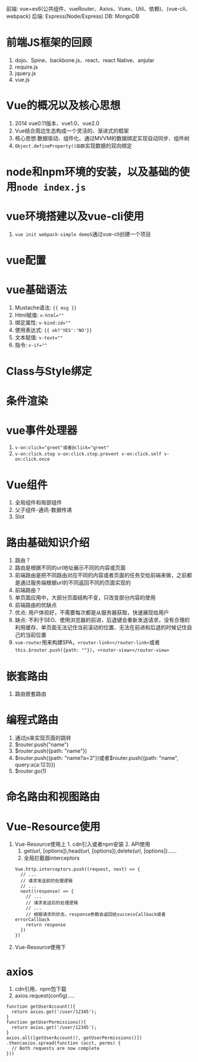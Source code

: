 前端: vue+es6(公共组件、vueRouter、Axios、Vuex、Util、依赖)、(vue-cli、webpack)
后端: Express(Node/Express)
DB: MongoDB

# 前端JS框架的回顾
1. dojo、Spine、backbone.js、react、react Native、anjular
2. require.js
3. jquery.js
4. vue.js

# Vue的概况以及核心思想
1. 2014 vue0.11版本、vue1.0、vue2.0
2. Vue结合周边生态构成一个灵活的、渐进式的框架
3. 核心思想:数据驱动、组件化、通过MVVM的数据绑定实现自动同步、组件树
4. `Object.defineProperty()函数`实现数据的双向绑定

# node和npm环境的安装，以及基础的使用`node index.js`

# vue环境搭建以及vue-cli使用
1. `vue init webpack-simple demo5`通过vue-cli创建一个项目

# vue配置

# vue基础语法
1. Mustache语法: `{{ msg }}`
2. Html赋值: `v-html=""`
3. 绑定属性: `v-bind:id=""`
4. 使用表达式: `{{ ok?'YES':'NO'}}`
5. 文本赋值: `v-text=""`
6. 指令: `v-if=""`
# Class与Style绑定
# 条件渲染
# vue事件处理器
1. `v-on:click="greet"或者@click="greet"`
2. `v-on:click.stop v-on:click.stop.prevent v-on:click.self v-on:click.once`
# Vue组件
1. 全局组件和局部组件
2. 父子组件-通讯-数据传递
3. Slot

# 路由基础知识介绍
1. 路由？
  1. 路由是根据不同的url地址展示不同的内容或页面
  2. 前端路由是把不同路由对应不同的内容或者页面的任务交给前端来做，之前都是通过服务端根据url的不同返回不同的页面实现的
2. 前端路由？
  1. 单页面应用中，大部分页面结构不变，只改变部分内容的使用
3. 前端路由的优缺点
  1. 优点: 用户体验好，不需要每次都是从服务器获取，快速展现给用户
  2. 缺点: 不利于SEO、使用浏览器的前进，后退键会重新发送请求，没有合理的利用缓存、单页面无法记住当前滚动的位置、无法在前进和后退的时候记住自己的当前位置
4. `vue-router`用来构建SPA，`<router-link></router-link>`或者`this.$router.push({path: ""})`，`<router-view></router-view>`

# 嵌套路由
  1. 路由嵌套路由

# 编程式路由
  1. 通过js来实现页面的跳转
  2. $router.push("name")
  3. $router.push({path: "name"})
  4. $router.push({path: "name?a=3"})或者$router.push({path: "name", query:a{a:123}})
  5. $router.go(1)

# 命名路由和视图路由
  
# Vue-Resource使用
  1. Vue-Resource使用上
    1. cdn引入或者npm安装
    2. API使用
      1. get(url, [options]),head(url, [options]),delete(url, [options])......
      2. 全局拦截器interceptors
      ```
      Vue.http.interceptors.push((request, next) => {
        // ...
        // 请求发送前的处理逻辑
        // ...
        next((response) => {
          // ...
          // 请求发送后的处理逻辑
          // ...
          // 根据请求的状态，response参数会返回给successCallback或者errorCallback
          return response
        })
      })
      ```
  2. Vue-Resource使用下
# axios
  1. cdn引用、npm包下载
  2. axios.request(config).....
  ```
  function getUserAccount(){
    return axios.get('/user/12345');
  }
  function getUserPermissions(){
    return axios.get('/user/12345');
  }
  axios.all([getUserAccount(), getUserPermissions()])
  .then(axios.spread(function (acct, perms) {
    // Both requests are now complete
  })) 
  ```
